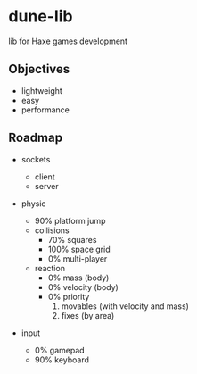 # dune-lib

lib for Haxe games development

Objectives
---

* lightweight
* easy
* performance


Roadmap
---

* sockets
	* client
	* server

* physic
	* 90% platform jump
	* collisions
		* 70% squares
		* 100% space grid
		* 0% multi-player
	* reaction
		* 0% mass (body)
		* 0% velocity (body)
		* 0% priority
			1. movables (with velocity and mass)
			2. fixes (by area)
* input
	* 0% gamepad
	* 90% keyboard
	